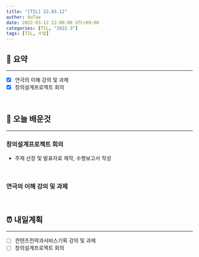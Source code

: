 ```yaml
---
title: "[TIL] 22.03.12"
author: 9uTae
date: 2022-03-12 22:00:00 UTC+09:00
categories: [TIL, "2022.3"]
tags: [TIL, 수업]
---
```


## 🏁 요약

---

- [x] 연극의 이해 강의 및 과제
- [x] 창의설계프로젝트 회의

<br>

## 📑 오늘 배운것

---

### 창의설계프로젝트 회의

- 주제 선정 및 발표자료 제작, 수행보고서 작성

<br>

### 연극의 이해 강의 및 과제

<br>

## ⏰ 내일계획

---

- [ ] 컨텐츠전략과서비스기획 강의 및 과제
- [ ] 창의설계프로젝트 회의

<br>

